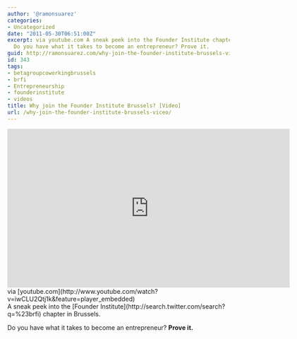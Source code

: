 ```yaml
---
author: '@ramonsuarez'
categories:
- Uncategorized
date: "2011-05-30T06:51:00Z"
excerpt: via youtube.com A sneak peek into the Founder Institute chapter in Brussels.
  Do you have what it takes to become an entrepreneur? Prove it.
guid: http://ramonsuarez.com/why-join-the-founder-institute-brussels-viceo
id: 343
tags:
- betagroupcoworkingbrussels
- brfi
- Entrepreneurship
- founderinstitute
- videos
title: Why join the Founder Institute Brussels? [Video]
url: /why-join-the-founder-institute-brussels-viceo/
---
```


<div class="posterous_bookmarklet_entry"><span class="embed-youtube" style="text-align:center; display: block;"><iframe allowfullscreen="true" class="youtube-player" height="360" sandbox="allow-scripts allow-same-origin allow-popups allow-presentation" src="https://www.youtube.com/embed/iwCLU2Qtj1k?version=3&rel=1&showsearch=0&showinfo=1&iv_load_policy=1&fs=1&hl=en-US&autohide=2&wmode=transparent" style="border:0;" width="640"></iframe></span><div class="posterous_quote_citation">via [youtube.com](http://www.youtube.com/watch?v=iwCLU2Qtj1k&feature=player_embedded)</div>A sneak peek into the [Founder Institute](http://search.twitter.com/search?q=%23brfi) chapter in Brussels.

Do you have what it takes to become an entrepreneur? **Prove it.**

</div>